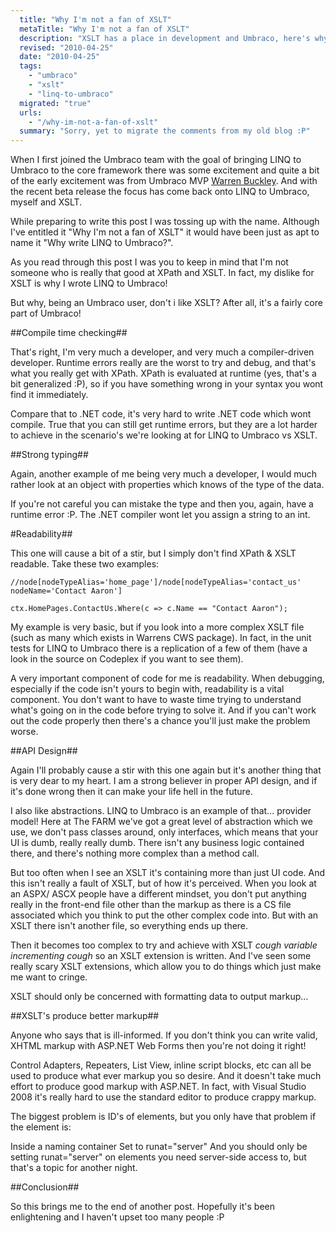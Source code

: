 ```yaml
---
  title: "Why I'm not a fan of XSLT"
  metaTitle: "Why I'm not a fan of XSLT"
  description: "XSLT has a place in development and Umbraco, here's why I think a lot of people miss understand its place"
  revised: "2010-04-25"
  date: "2010-04-25"
  tags: 
    - "umbraco"
    - "xslt"
    - "linq-to-umbraco"
  migrated: "true"
  urls: 
    - "/why-im-not-a-fan-of-xslt"
  summary: "Sorry, yet to migrate the comments from my old blog :P"
---
```

When I first joined the Umbraco team with the goal of bringing LINQ to Umbraco to the core framework there was some excitement and quite a bit of the early excitement was from Umbraco MVP [Warren Buckley][1].
And with the recent beta release the focus has come back onto LINQ to Umbraco, myself and XSLT.

While preparing to write this post I was tossing up with the name. Although I've entitled it "Why I'm not a fan of XSLT" it would have been just as apt to name it "Why write LINQ to Umbraco?".

As you read through this post I was you to keep in mind that I'm not someone who is really that good at XPath and XSLT. In fact, my dislike for XSLT is why I wrote LINQ to Umbraco!

But why, being an Umbraco user, don't i like XSLT? After all, it's a fairly core part of Umbraco!

##Compile time checking##

That's right, I'm very much a developer, and very much a compiler-driven developer. Runtime errors really are the worst to try and debug, and that's what you really get with XPath. XPath is evaluated at runtime (yes, that's a bit generalized :P), so if you have something wrong in your syntax you wont find it immediately.

Compare that to .NET code, it's very hard to write .NET code which wont compile. True that you can still get runtime errors, but they are a lot harder to achieve in the scenario's we're looking at for LINQ to Umbraco vs XSLT.

##Strong typing##

Again, another example of me being very much a developer, I would much rather look at an object with properties which knows of the type of the data.

If you're not careful you can mistake the type and then you, again, have a runtime error :P.
The .NET compiler wont let you assign a string to an int.

#Readability##

This one will cause a bit of a stir, but I simply don't find XPath & XSLT readable. Take these two examples:

    //node[nodeTypeAlias='home_page']/node[nodeTypeAlias='contact_us' nodeName='Contact Aaron']

    ctx.HomePages.ContactUs.Where(c => c.Name == "Contact Aaron");

My example is very basic, but if you look into a more complex XSLT file (such as many which exists in Warrens CWS package). In fact, in the unit tests for LINQ to Umbraco there is a replication of a few of them (have a look in the source on Codeplex if you want to see them).

A very important component of code for me is readability. When debugging, especially if the code isn't yours to begin with, readability is a vital component. You don't want to have to waste time trying to understand what's going on in the code before trying to solve it.
And if you can't work out the code properly then there's a chance you'll just make the problem worse.

##API Design##

Again I'll probably cause a stir with this one again but it's another thing that is very dear to my heart. I am a strong believer in proper API design, and if it's done wrong then it can make your life hell in the future.

I also like abstractions. LINQ to Umbraco is an example of that... provider model! Here at The FARM we've got a great level of abstraction which we use, we don't pass classes around, only interfaces, which means that your UI is dumb, really really dumb.
There isn't any business logic contained there, and there's nothing more complex than a method call.

But too often when I see an XSLT it's containing more than just UI code. And this isn't really a fault of XSLT, but of how it's perceived. When you look at an ASPX/ ASCX people have a different mindset, you don't put anything really in the front-end file other than the markup as there is a CS file associated which you think to put the other complex code into.
But with an XSLT there isn't another file, so everything ends up there.

Then it becomes too complex to try and achieve with XSLT *cough variable incrementing cough* so an XSLT extension is written. And I've seen some really scary XSLT extensions, which allow you to do things which just make me want to cringe.

XSLT should only be concerned with formatting data to output markup...

##XSLT's produce better markup##

Anyone who says that is ill-informed. If you don't think you can write valid, XHTML markup with ASP.NET Web Forms then you're not doing it right!

Control Adapters, Repeaters, List View, inline script blocks, etc can all be used to produce what ever markup you so desire.
And it doesn't take much effort to produce good markup with ASP.NET. In fact, with Visual Studio 2008 it's really hard to use the standard editor to produce crappy markup.

The biggest problem is ID's of elements, but you only have that problem if the element is:

Inside a naming container
Set to runat="server"
And you should only be setting runat="server" on elements you need server-side access to, but that's a topic for another night.

##Conclusion##

So this brings me to the end of another post. Hopefully it's been enlightening and I haven't upset too many people :P

  [1]: http://www.creativewebspecialist.co.uk/

